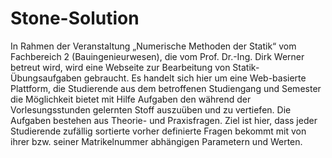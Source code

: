 # Stone-Solution
In Rahmen der Veranstaltung „Numerische Methoden der Statik“ vom Fachbereich 2 (Bauingenieurwesen), die vom Prof. Dr.-Ing. Dirk Werner betreut wird, wird eine Webseite zur Bearbeitung von Statik-Übungsaufgaben gebraucht.  Es handelt sich hier um eine Web-basierte Plattform, die Studierende aus dem betroffenen Studiengang und Semester die Möglichkeit bietet mit Hilfe Aufgaben den während der Vorlesungsstunden gelernten Stoff auszuüben und zu vertiefen. Die Aufgaben bestehen aus Theorie- und Praxisfragen.  Ziel ist hier, dass jeder Studierende zufällig sortierte vorher definierte Fragen bekommt mit von ihrer bzw. seiner Matrikelnummer abhängigen Parametern und Werten.
